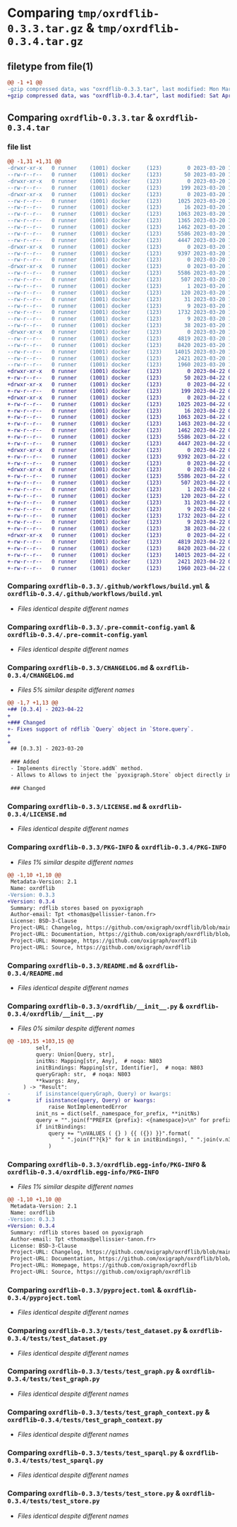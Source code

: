 # Comparing `tmp/oxrdflib-0.3.3.tar.gz` & `tmp/oxrdflib-0.3.4.tar.gz`

## filetype from file(1)

```diff
@@ -1 +1 @@
-gzip compressed data, was "oxrdflib-0.3.3.tar", last modified: Mon Mar 20 18:00:38 2023, max compression
+gzip compressed data, was "oxrdflib-0.3.4.tar", last modified: Sat Apr 22 05:32:22 2023, max compression
```

## Comparing `oxrdflib-0.3.3.tar` & `oxrdflib-0.3.4.tar`

### file list

```diff
@@ -1,31 +1,31 @@
-drwxr-xr-x   0 runner    (1001) docker     (123)        0 2023-03-20 18:00:38.071156 oxrdflib-0.3.3/
--rw-r--r--   0 runner    (1001) docker     (123)       50 2023-03-20 18:00:29.000000 oxrdflib-0.3.3/.flake8
-drwxr-xr-x   0 runner    (1001) docker     (123)        0 2023-03-20 18:00:38.071156 oxrdflib-0.3.3/.github/
--rw-r--r--   0 runner    (1001) docker     (123)      199 2023-03-20 18:00:29.000000 oxrdflib-0.3.3/.github/dependabot.yml
-drwxr-xr-x   0 runner    (1001) docker     (123)        0 2023-03-20 18:00:38.071156 oxrdflib-0.3.3/.github/workflows/
--rw-r--r--   0 runner    (1001) docker     (123)     1025 2023-03-20 18:00:29.000000 oxrdflib-0.3.3/.github/workflows/build.yml
--rw-r--r--   0 runner    (1001) docker     (123)       16 2023-03-20 18:00:29.000000 oxrdflib-0.3.3/.gitignore
--rw-r--r--   0 runner    (1001) docker     (123)     1063 2023-03-20 18:00:29.000000 oxrdflib-0.3.3/.pre-commit-config.yaml
--rw-r--r--   0 runner    (1001) docker     (123)     1365 2023-03-20 18:00:29.000000 oxrdflib-0.3.3/CHANGELOG.md
--rw-r--r--   0 runner    (1001) docker     (123)     1462 2023-03-20 18:00:29.000000 oxrdflib-0.3.3/LICENSE.md
--rw-r--r--   0 runner    (1001) docker     (123)     5586 2023-03-20 18:00:38.071156 oxrdflib-0.3.3/PKG-INFO
--rw-r--r--   0 runner    (1001) docker     (123)     4447 2023-03-20 18:00:29.000000 oxrdflib-0.3.3/README.md
-drwxr-xr-x   0 runner    (1001) docker     (123)        0 2023-03-20 18:00:38.071156 oxrdflib-0.3.3/oxrdflib/
--rw-r--r--   0 runner    (1001) docker     (123)     9397 2023-03-20 18:00:29.000000 oxrdflib-0.3.3/oxrdflib/__init__.py
--rw-r--r--   0 runner    (1001) docker     (123)        0 2023-03-20 18:00:29.000000 oxrdflib-0.3.3/oxrdflib/py.typed
-drwxr-xr-x   0 runner    (1001) docker     (123)        0 2023-03-20 18:00:38.071156 oxrdflib-0.3.3/oxrdflib.egg-info/
--rw-r--r--   0 runner    (1001) docker     (123)     5586 2023-03-20 18:00:38.000000 oxrdflib-0.3.3/oxrdflib.egg-info/PKG-INFO
--rw-r--r--   0 runner    (1001) docker     (123)      507 2023-03-20 18:00:38.000000 oxrdflib-0.3.3/oxrdflib.egg-info/SOURCES.txt
--rw-r--r--   0 runner    (1001) docker     (123)        1 2023-03-20 18:00:38.000000 oxrdflib-0.3.3/oxrdflib.egg-info/dependency_links.txt
--rw-r--r--   0 runner    (1001) docker     (123)      120 2023-03-20 18:00:38.000000 oxrdflib-0.3.3/oxrdflib.egg-info/entry_points.txt
--rw-r--r--   0 runner    (1001) docker     (123)       31 2023-03-20 18:00:38.000000 oxrdflib-0.3.3/oxrdflib.egg-info/requires.txt
--rw-r--r--   0 runner    (1001) docker     (123)        9 2023-03-20 18:00:38.000000 oxrdflib-0.3.3/oxrdflib.egg-info/top_level.txt
--rw-r--r--   0 runner    (1001) docker     (123)     1732 2023-03-20 18:00:29.000000 oxrdflib-0.3.3/pyproject.toml
--rw-r--r--   0 runner    (1001) docker     (123)        9 2023-03-20 18:00:29.000000 oxrdflib-0.3.3/requirements-dev.txt
--rw-r--r--   0 runner    (1001) docker     (123)       38 2023-03-20 18:00:38.071156 oxrdflib-0.3.3/setup.cfg
-drwxr-xr-x   0 runner    (1001) docker     (123)        0 2023-03-20 18:00:38.071156 oxrdflib-0.3.3/tests/
--rw-r--r--   0 runner    (1001) docker     (123)     4819 2023-03-20 18:00:29.000000 oxrdflib-0.3.3/tests/test_dataset.py
--rw-r--r--   0 runner    (1001) docker     (123)     8420 2023-03-20 18:00:29.000000 oxrdflib-0.3.3/tests/test_graph.py
--rw-r--r--   0 runner    (1001) docker     (123)    14015 2023-03-20 18:00:29.000000 oxrdflib-0.3.3/tests/test_graph_context.py
--rw-r--r--   0 runner    (1001) docker     (123)     2421 2023-03-20 18:00:29.000000 oxrdflib-0.3.3/tests/test_sparql.py
--rw-r--r--   0 runner    (1001) docker     (123)     1960 2023-03-20 18:00:29.000000 oxrdflib-0.3.3/tests/test_store.py
+drwxr-xr-x   0 runner    (1001) docker     (123)        0 2023-04-22 05:32:22.679813 oxrdflib-0.3.4/
+-rw-r--r--   0 runner    (1001) docker     (123)       50 2023-04-22 05:32:13.000000 oxrdflib-0.3.4/.flake8
+drwxr-xr-x   0 runner    (1001) docker     (123)        0 2023-04-22 05:32:22.679813 oxrdflib-0.3.4/.github/
+-rw-r--r--   0 runner    (1001) docker     (123)      199 2023-04-22 05:32:13.000000 oxrdflib-0.3.4/.github/dependabot.yml
+drwxr-xr-x   0 runner    (1001) docker     (123)        0 2023-04-22 05:32:22.679813 oxrdflib-0.3.4/.github/workflows/
+-rw-r--r--   0 runner    (1001) docker     (123)     1025 2023-04-22 05:32:13.000000 oxrdflib-0.3.4/.github/workflows/build.yml
+-rw-r--r--   0 runner    (1001) docker     (123)       16 2023-04-22 05:32:13.000000 oxrdflib-0.3.4/.gitignore
+-rw-r--r--   0 runner    (1001) docker     (123)     1063 2023-04-22 05:32:13.000000 oxrdflib-0.3.4/.pre-commit-config.yaml
+-rw-r--r--   0 runner    (1001) docker     (123)     1463 2023-04-22 05:32:13.000000 oxrdflib-0.3.4/CHANGELOG.md
+-rw-r--r--   0 runner    (1001) docker     (123)     1462 2023-04-22 05:32:13.000000 oxrdflib-0.3.4/LICENSE.md
+-rw-r--r--   0 runner    (1001) docker     (123)     5586 2023-04-22 05:32:22.679813 oxrdflib-0.3.4/PKG-INFO
+-rw-r--r--   0 runner    (1001) docker     (123)     4447 2023-04-22 05:32:13.000000 oxrdflib-0.3.4/README.md
+drwxr-xr-x   0 runner    (1001) docker     (123)        0 2023-04-22 05:32:22.679813 oxrdflib-0.3.4/oxrdflib/
+-rw-r--r--   0 runner    (1001) docker     (123)     9392 2023-04-22 05:32:13.000000 oxrdflib-0.3.4/oxrdflib/__init__.py
+-rw-r--r--   0 runner    (1001) docker     (123)        0 2023-04-22 05:32:13.000000 oxrdflib-0.3.4/oxrdflib/py.typed
+drwxr-xr-x   0 runner    (1001) docker     (123)        0 2023-04-22 05:32:22.679813 oxrdflib-0.3.4/oxrdflib.egg-info/
+-rw-r--r--   0 runner    (1001) docker     (123)     5586 2023-04-22 05:32:22.000000 oxrdflib-0.3.4/oxrdflib.egg-info/PKG-INFO
+-rw-r--r--   0 runner    (1001) docker     (123)      507 2023-04-22 05:32:22.000000 oxrdflib-0.3.4/oxrdflib.egg-info/SOURCES.txt
+-rw-r--r--   0 runner    (1001) docker     (123)        1 2023-04-22 05:32:22.000000 oxrdflib-0.3.4/oxrdflib.egg-info/dependency_links.txt
+-rw-r--r--   0 runner    (1001) docker     (123)      120 2023-04-22 05:32:22.000000 oxrdflib-0.3.4/oxrdflib.egg-info/entry_points.txt
+-rw-r--r--   0 runner    (1001) docker     (123)       31 2023-04-22 05:32:22.000000 oxrdflib-0.3.4/oxrdflib.egg-info/requires.txt
+-rw-r--r--   0 runner    (1001) docker     (123)        9 2023-04-22 05:32:22.000000 oxrdflib-0.3.4/oxrdflib.egg-info/top_level.txt
+-rw-r--r--   0 runner    (1001) docker     (123)     1732 2023-04-22 05:32:13.000000 oxrdflib-0.3.4/pyproject.toml
+-rw-r--r--   0 runner    (1001) docker     (123)        9 2023-04-22 05:32:13.000000 oxrdflib-0.3.4/requirements-dev.txt
+-rw-r--r--   0 runner    (1001) docker     (123)       38 2023-04-22 05:32:22.679813 oxrdflib-0.3.4/setup.cfg
+drwxr-xr-x   0 runner    (1001) docker     (123)        0 2023-04-22 05:32:22.679813 oxrdflib-0.3.4/tests/
+-rw-r--r--   0 runner    (1001) docker     (123)     4819 2023-04-22 05:32:13.000000 oxrdflib-0.3.4/tests/test_dataset.py
+-rw-r--r--   0 runner    (1001) docker     (123)     8420 2023-04-22 05:32:13.000000 oxrdflib-0.3.4/tests/test_graph.py
+-rw-r--r--   0 runner    (1001) docker     (123)    14015 2023-04-22 05:32:13.000000 oxrdflib-0.3.4/tests/test_graph_context.py
+-rw-r--r--   0 runner    (1001) docker     (123)     2421 2023-04-22 05:32:13.000000 oxrdflib-0.3.4/tests/test_sparql.py
+-rw-r--r--   0 runner    (1001) docker     (123)     1960 2023-04-22 05:32:13.000000 oxrdflib-0.3.4/tests/test_store.py
```

### Comparing `oxrdflib-0.3.3/.github/workflows/build.yml` & `oxrdflib-0.3.4/.github/workflows/build.yml`

 * *Files identical despite different names*

### Comparing `oxrdflib-0.3.3/.pre-commit-config.yaml` & `oxrdflib-0.3.4/.pre-commit-config.yaml`

 * *Files identical despite different names*

### Comparing `oxrdflib-0.3.3/CHANGELOG.md` & `oxrdflib-0.3.4/CHANGELOG.md`

 * *Files 5% similar despite different names*

```diff
@@ -1,7 +1,13 @@
+## [0.3.4] - 2023-04-22
+
+### Changed
+- Fixes support of rdflib `Query` object in `Store.query`.
+
+
 ## [0.3.3] - 2023-03-20
 
 ### Added
 - Implements directly `Store.addN` method.
 - Allows to Allows to inject the `pyoxigraph.Store` object directly into `OxigraphStore`.
 
 ### Changed
```

### Comparing `oxrdflib-0.3.3/LICENSE.md` & `oxrdflib-0.3.4/LICENSE.md`

 * *Files identical despite different names*

### Comparing `oxrdflib-0.3.3/PKG-INFO` & `oxrdflib-0.3.4/PKG-INFO`

 * *Files 1% similar despite different names*

```diff
@@ -1,10 +1,10 @@
 Metadata-Version: 2.1
 Name: oxrdflib
-Version: 0.3.3
+Version: 0.3.4
 Summary: rdflib stores based on pyoxigraph
 Author-email: Tpt <thomas@pellissier-tanon.fr>
 License: BSD-3-Clause
 Project-URL: Changelog, https://github.com/oxigraph/oxrdflib/blob/main/CHANGELOG.md
 Project-URL: Documentation, https://github.com/oxigraph/oxrdflib/blob/main/README.md
 Project-URL: Homepage, https://github.com/oxigraph/oxrdflib
 Project-URL: Source, https://github.com/oxigraph/oxrdflib
```

### Comparing `oxrdflib-0.3.3/README.md` & `oxrdflib-0.3.4/README.md`

 * *Files identical despite different names*

### Comparing `oxrdflib-0.3.3/oxrdflib/__init__.py` & `oxrdflib-0.3.4/oxrdflib/__init__.py`

 * *Files 0% similar despite different names*

```diff
@@ -103,15 +103,15 @@
         self,
         query: Union[Query, str],
         initNs: Mapping[str, Any],  # noqa: N803
         initBindings: Mapping[str, Identifier],  # noqa: N803
         queryGraph: str,  # noqa: N803
         **kwargs: Any,
     ) -> "Result":
-        if isinstance(queryGraph, Query) or kwargs:
+        if isinstance(query, Query) or kwargs:
             raise NotImplementedError
         init_ns = dict(self._namespace_for_prefix, **initNs)
         query = "".join(f"PREFIX {prefix}: <{namespace}>\n" for prefix, namespace in init_ns.items()) + query
         if initBindings:
             query += "\nVALUES ( {} ) {{ ({}) }}".format(
                 " ".join(f"?{k}" for k in initBindings), " ".join(v.n3() for v in initBindings.values())
             )
```

### Comparing `oxrdflib-0.3.3/oxrdflib.egg-info/PKG-INFO` & `oxrdflib-0.3.4/oxrdflib.egg-info/PKG-INFO`

 * *Files 1% similar despite different names*

```diff
@@ -1,10 +1,10 @@
 Metadata-Version: 2.1
 Name: oxrdflib
-Version: 0.3.3
+Version: 0.3.4
 Summary: rdflib stores based on pyoxigraph
 Author-email: Tpt <thomas@pellissier-tanon.fr>
 License: BSD-3-Clause
 Project-URL: Changelog, https://github.com/oxigraph/oxrdflib/blob/main/CHANGELOG.md
 Project-URL: Documentation, https://github.com/oxigraph/oxrdflib/blob/main/README.md
 Project-URL: Homepage, https://github.com/oxigraph/oxrdflib
 Project-URL: Source, https://github.com/oxigraph/oxrdflib
```

### Comparing `oxrdflib-0.3.3/pyproject.toml` & `oxrdflib-0.3.4/pyproject.toml`

 * *Files identical despite different names*

### Comparing `oxrdflib-0.3.3/tests/test_dataset.py` & `oxrdflib-0.3.4/tests/test_dataset.py`

 * *Files identical despite different names*

### Comparing `oxrdflib-0.3.3/tests/test_graph.py` & `oxrdflib-0.3.4/tests/test_graph.py`

 * *Files identical despite different names*

### Comparing `oxrdflib-0.3.3/tests/test_graph_context.py` & `oxrdflib-0.3.4/tests/test_graph_context.py`

 * *Files identical despite different names*

### Comparing `oxrdflib-0.3.3/tests/test_sparql.py` & `oxrdflib-0.3.4/tests/test_sparql.py`

 * *Files identical despite different names*

### Comparing `oxrdflib-0.3.3/tests/test_store.py` & `oxrdflib-0.3.4/tests/test_store.py`

 * *Files identical despite different names*

